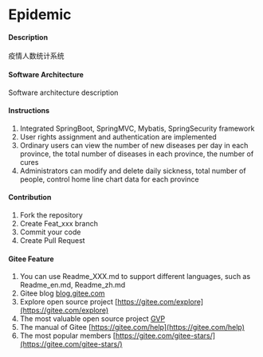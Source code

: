 # Epidemic

#### Description
疫情人数统计系统

#### Software Architecture
Software architecture description

#### Instructions

1.  Integrated SpringBoot, SpringMVC, Mybatis, SpringSecurity framework
2.  User rights assignment and authentication are implemented
3.  Ordinary users can view the number of new diseases per day in each province, the total number of diseases in each province, the number of cures
4.  Administrators can modify and delete daily sickness, total number of people, control home line chart data for each province

#### Contribution

1.  Fork the repository
2.  Create Feat_xxx branch
3.  Commit your code
4.  Create Pull Request


#### Gitee Feature

1.  You can use Readme\_XXX.md to support different languages, such as Readme\_en.md, Readme\_zh.md
2.  Gitee blog [blog.gitee.com](https://blog.gitee.com)
3.  Explore open source project [https://gitee.com/explore](https://gitee.com/explore)
4.  The most valuable open source project [GVP](https://gitee.com/gvp)
5.  The manual of Gitee [https://gitee.com/help](https://gitee.com/help)
6.  The most popular members  [https://gitee.com/gitee-stars/](https://gitee.com/gitee-stars/)
